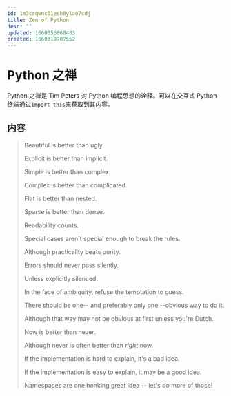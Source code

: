 ```yaml
---
id: 1m3crqwnc01esh8ylao7cdj
title: Zen of Python
desc: ""
updated: 1660356668483
created: 1660318707552
---
```


# Python 之禅

Python 之禅是 Tim Peters 对 Python 编程思想的诠释。可以在交互式 Python 终端通过`import this`来获取到其内容。

## 内容

> Beautiful is better than ugly.
>
> Explicit is better than implicit.
>
> Simple is better than complex.
>
> Complex is better than complicated.
>
> Flat is better than nested.
>
> Sparse is better than dense.
>
> Readability counts.
>
> Special cases aren't special enough to break the rules.
>
> Although practicality beats purity.
>
> Errors should never pass silently.
>
> Unless explicitly silenced.
>
> In the face of ambiguity, refuse the temptation to guess.
>
> There should be one-- and preferably only one --obvious way to do it.
>
> Although that way may not be obvious at first unless you're Dutch.
>
> Now is better than never.
>
> Although never is often better than _right_ now.
>
> If the implementation is hard to explain, it's a bad idea.
>
> If the implementation is easy to explain, it may be a good idea.
>
> Namespaces are one honking great idea -- let's do more of those!
